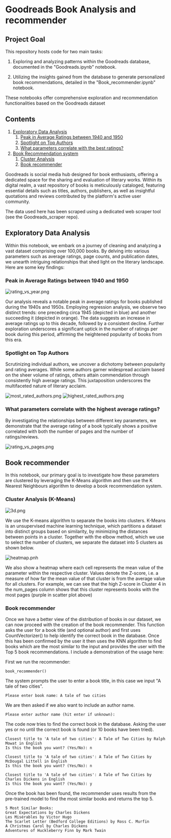 # Goodreads Book Analysis and recommender

## Project Goal

This repository hosts code for two main tasks:

1. Exploring and analyzing patterns within the Goodreads database, documented
   in the "Goodreads.ipynb" notebook.

2. Utilizing the insights gained from the database to generate personalized
   book recommendations, detailed in the "Book_recommender.ipynb" notebook.

These notebooks offer comprehensive exploration and recommendation
functionalities based on the Goodreads dataset

## Contents

1. [Exploratory Data Analysis](#eda)
    1. [Peak in Average Ratings between 1940 and 1950](#years)
    2. [Spotlight on Top Authors](#authors)
    3. [What parameters correlate with the best ratings?](#ratings-corr)
2. [Book Recommendation system](#rec-sys)
    1. [Cluster Analysis](#cluster)
    2. [Book recommender](#recommender)

Goodreads is social media hub designed for book enthusiasts,
offering a dedicated space for the sharing and evaluation of literary works.
Within its digital realm, a vast repository of books is meticulously cataloged,
featuring essential details such as titles, authors, publishers, as well as
insightful quotations and reviews contributed by the platform's active user
community.

The data used here has been scraped using a dedicated web scraper tool (see the
Goodreads_scraper repo).

## Exploratory Data Analysis <a id="eda"></a>

Within this notebook, we embark on a journey of cleaning and analyzing a vast
dataset comprising over 100,000 books. By delving into various parameters such
as average ratings, page counts, and publication dates, we unearth intriguing
relationships that shed light on the literary landscape. Here are some key
findings:

### Peak in Average Ratings between 1940 and 1950 <a id="years"></a>

![rating_vs_year.png](Images/rating_vs_year.png)

Our analysis reveals a notable peak in average ratings for books published
during the 1940s and 1950s. Employing regression analysis, we observe two
distinct trends: one preceding circa 1945 (depicted in blue) and another
succeeding it (depicted in orange). The data suggests an increase in
average ratings up to this decade, followed by a consistent decline. Further
exploration
underscores a significant uptick in the number of ratings per book during this
period, affirming the heightened popularity of books from this era.

### Spotlight on Top Authors <a id="authors"></a>

Scrutinizing individual authors, we uncover a dichotomy between popularity and
rating averages. While some authors garner widespread acclaim based on the sheer
volume of ratings, others attain commendation through consistently high average
ratings. This juxtaposition underscores the multifaceted nature of literary
acclaim.

![most_rated_authors.png](Images/most_rated_authors.png)
![highest_rated_authors.png](Images/highest_rated_authors.png)


### What parameters correlate with the highest average ratings? <a id="ratings-corr"></a>

By investigating the relationships between different key parameters, we
demonstrate that the average rating of a book typically shows a positive
correlated with both the number of pages and the number of ratings/reviews.

![rating_vs_pages.png](Images/rating_vs_pages.png)

## Book recommender <a id="rec-sys"></a>

In this notebook, our primary goal is to investigate how these parameters are
clustered by leveraging the K-Means algorithm and then use the K Nearest
Neighbours algorithm to develop a book recommendation system.

### Cluster Analysis (K-Means) <a id="cluster"></a>

![3d.png](Images/3d.png)

We use the K-means algorithm to separate the books into clusters. K-Means is
an unsupervised machine learning technique, which partitions a dataset into 
distinct groups based on similarity, by minimizing the distances between points 
in a cluster. Together with the elbow method, which we use to select the
number of clusters, we separate the dataset into 5 clusters as shown below.

![heatmap.pnh](Images/heatmap.png)

We also show a heatmap where each cell represents the mean value of the
parameter within the respective cluster. Values denote the Z-score, i.e. a
measure of how far the mean value of that cluster is from the average value
for all clusters. For example, we can see that the high Z-score in Cluster 4
in the num_pages column shows that this cluster represents books with the
most pages (purple in scatter plot above)

### Book recommender <a id="recommender"></a>
Once we have a better view of the distribution of books in our dataset, we 
can now proceed with the creation of the book recommender. This function 
asks the user for a book title (and optional author) and first uses 
CountVectorizer() to help identify the correct book in the database. Once 
this has been confirmed by the user it then uses the KNN algorithm to find 
books which are the most similar to the input and provides the user with the 
Top 5 book recommendations. I include a demonstration of the usage here:

First we run the recommender:
```
book_recommender()
```
The system prompts the user to enter a book title, in this case we input "A 
tale of two cities".
```
Please enter book name: A tale of two cities
```
We are then asked if we also want to include an author name.
```
Please enter author name (hit enter if unknown): 
```

The code now tries to find the correct book in the database. Asking the user 
yes or no until the correct book is found (or 10 books have been tried).

```
Closest title to 'A tale of two cities': A Tale of Two Cities by Ralph Mowat in English
Is this the book you want? (Yes/No): n

Closest title to 'A tale of two cities': A Tale of Two Cities by McDougal Littell in English
Is this the book you want? (Yes/No): n

Closest title to 'A tale of two cities': A Tale of Two Cities by Charles Dickens in English
Is this the book you want? (Yes/No): y
```
Once the book has been found, the recommender uses results from the 
pre-trained model to find the most similar books and returns the top 5.

```
5 Most Similar Books:
Great Expectations by Charles Dickens
Les Misérables by Victor Hugo
The Scarlet Letter (Bedford College Editions) by Ross C. Murfin
A Christmas Carol by Charles Dickens
Adventures of Huckleberry Finn by Mark Twain
```